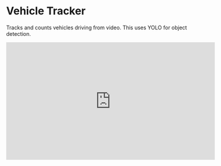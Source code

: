 # Vehicle Tracker
Tracks and counts vehicles driving from video. This uses YOLO for object detection.
<iframe width="560" height="315" src="https://www.youtube.com/embed/pKSMoAMySSA" title="YouTube video player" frameborder="0" allow="accelerometer; autoplay; clipboard-write; encrypted-media; gyroscope; picture-in-picture; web-share" allowfullscreen></iframe>



